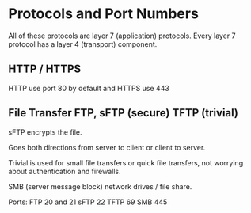 # Protocols and Port Numbers

All of these protocols are layer 7 (application) protocols.
Every layer 7 protocol has a layer 4 (transport) component. 

## HTTP / HTTPS 

HTTP use port 80 by default and HTTPS use 443

## File Transfer FTP, sFTP (secure) TFTP (trivial)

sFTP encrypts the file.

Goes both directions from server to client or client to server. 

Trivial is used for small file transfers or quick file transfers, not worrying about authentication and firewalls.

SMB (server message block) network drives / file share.

Ports: 
FTP 20 and 21
sFTP 22
TFTP 69
SMB 445
